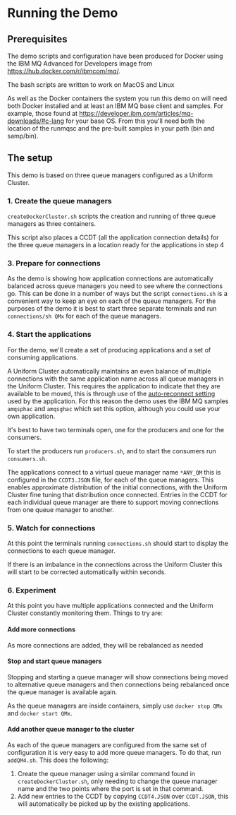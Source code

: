 # Running the Demo

## Prerequisites

The demo scripts and configuration have been produced for Docker using the IBM MQ Advanced for Developers image from https://hub.docker.com/r/ibmcom/mq/.

The bash scripts are written to work on MacOS and Linux

As well as the Docker containers the system you run this demo on will need both Docker installed and at least an IBM MQ base client and samples. For example, those found at https://developer.ibm.com/articles/mq-downloads/#c-lang for your base OS. From this you'll need both the location of the runmqsc and the pre-built samples in your path (bin and samp/bin).

## The setup

This demo is based on three queue managers configured as a Uniform Cluster.

### 1. Create the queue managers
`createDockerCluster.sh` scripts the creation and running of three queue managers as three containers.

This script also places a CCDT (all the application connection details) for the three queue managers in a location ready for the applications in step 4

### 3. Prepare for connections
As the demo is showing how application connections are automatically balanced across queue managers you need to see where the connections go. This can be done in a number of ways but the script `connections.sh` is a convenient way to keep an eye on each of the queue managers. For the purposes of the demo it is best to start three separate terminals and run `connections/sh QMx` for each of the queue managers.

### 4. Start the applications
For the demo, we'll create a set of producing applications and a set of consuming applications.

A Uniform Cluster automatically maintains an even balance of multiple connections with the same application name across all queue managers in the Uniform Cluster. This requires the application to indicate that they are available to be moved, this is through use of the [auto-reconnect setting](https://www.ibm.com/support/knowledgecenter/SSFKSJ_9.1.0/com.ibm.mq.pla.doc/q132740_.htm) used by the application. For this reason the demo uses the IBM MQ samples `amqsphac` and `amqsghac` which set this option, although you could use your own application.

It's best to have two terminals open, one for the producers and one for the consumers. 

To start the producers run `producers.sh`, and to start the consumers run `consumers.sh`.

The applications connect to a virtual queue manager name `*ANY_QM` this is configured in the `CCDT3.JSON` file, for each of the queue managers. This enables approximate distribution of the initial connections, with the Uniform Cluster fine tuning that distribution once connected. Entries in the CCDT for each individual queue manager are there to support moving connections from one queue manager to another.

### 5. Watch for connections

At this point the terminals running `connections.sh` should start to display the connections to each queue manager.

If there is an imbalance in the connections across the Uniform Cluster this will start to be corrected automatically within seconds.

### 6. Experiment

At this point you have multiple applications connected and the Uniform Cluster constantly monitoring them. Things to try are:

#### Add more connections
As more connections are added, they will be rebalanced as needed

#### Stop and start queue managers
Stopping and starting a queue manager will show connections being moved to alternative queue managers and then connections being rebalanced once the queue manager is available again.

As the queue managers are inside containers, simply use `docker stop QMx` and `docker start QMx`.

#### Add another queue manager to the cluster
As each of the queue managers are configured from the same set of configuration it is very easy to add more queue managers. To do that, run `addQM4.sh`. This does the following:

1. Create the queue manager using a similar command found in `createDockerCluster.sh`, only needing to change the queue manager name and the two points where the port is set in that command.
2. Add new entries to the CCDT by copying `CCDT4.JSON` over `CCDT.JSON`, this will automatically be picked up by the existing applications.